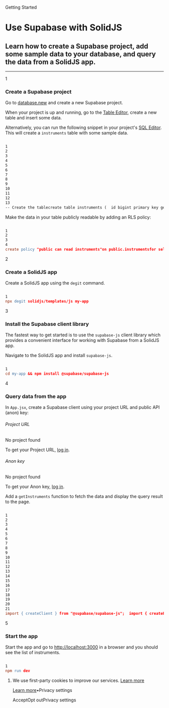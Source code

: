 Getting Started

# Use Supabase with SolidJS

## Learn how to create a Supabase project, add some sample data to your database, and query the data from a SolidJS app.

* * *

1

### Create a Supabase project

Go to [database.new](https://database.new/) and create a new Supabase project.

When your project is up and running, go to the [Table Editor](https://supabase.com/dashboard/project/_/editor), create a new table and insert some data.

Alternatively, you can run the following snippet in your project's [SQL Editor](https://supabase.com/dashboard/project/_/sql/new). This will create a `instruments` table with some sample data.

```flex

1
2
3
4
5
6
7
8
9
10
11
12
13
-- Create the tablecreate table instruments (  id bigint primary key generated always as identity,  name text not null);-- Insert some sample data into the tableinsert into instruments (name)values  ('violin'),  ('viola'),  ('cello');alter table instruments enable row level security;
```

Make the data in your table publicly readable by adding an RLS policy:

```flex

1
2
3
4
create policy "public can read instruments"on public.instrumentsfor select to anonusing (true);
```

2

### Create a SolidJS app

Create a SolidJS app using the `degit` command.

```flex

1
npx degit solidjs/templates/js my-app
```

3

### Install the Supabase client library

The fastest way to get started is to use the `supabase-js` client library which provides a convenient interface for working with Supabase from a SolidJS app.

Navigate to the SolidJS app and install `supabase-js`.

```flex

1
cd my-app && npm install @supabase/supabase-js
```

4

### Query data from the app

In `App.jsx`, create a Supabase client using your project URL and public API (anon) key:

###### Project URL

No project found

To get your Project URL, [log in](https://supabase.com/dashboard).

###### Anon key

No project found

To get your Anon key, [log in](https://supabase.com/dashboard).

Add a `getInstruments` function to fetch the data and display the query result to the page.

```flex

1
2
3
4
5
6
7
8
9
10
11
12
13
14
15
16
17
18
19
20
21
import { createClient } from "@supabase/supabase-js";  import { createResource, For } from "solid-js";  const supabase = createClient('https://<project>.supabase.co', '<your-anon-key>');  async function getInstruments() {    const { data } = await supabase.from("instruments").select();    return data;  }  function App() {    const [instruments] = createResource(getInstruments);    return (      <ul>        <For each={instruments()}>{(instrument) => <li>{instrument.name}</li>}</For>      </ul>    );  }  export default App;
```

5

### Start the app

Start the app and go to [http://localhost:3000](http://localhost:3000/) in a browser and you should see the list of instruments.

```flex

1
npm run dev
```

1. We use first-party cookies to improve our services. [Learn more](https://supabase.com/privacy#8-cookies-and-similar-technologies-used-on-our-european-services)



   [Learn more](https://supabase.com/privacy#8-cookies-and-similar-technologies-used-on-our-european-services)•Privacy settings





   AcceptOpt outPrivacy settings